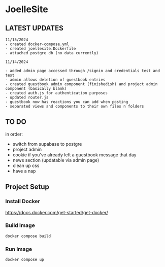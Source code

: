 # JoelleSite

## LATEST UPDATES

    11/15/2024
    - created docker-compose.yml
    - created joellesite.Dockerfile
    - attached postgre db (no data currently)

    11/14/2024

    - added admin page accessed through /signin and credentials test and test
    - admin allows deletion of guestbook entries
    - created guestbook admin component (finishedish) and project admin component (basically blank)
    - created auth.js for authentication purposes
    - updated router.js
    - guestbook now has reactions you can add when posting
    - separated views and components to their own files n folders

## TO DO

in order:


- switch from supabase to postgre
- project admin
- cookie if you've already left a guestbook message that day
- news section (updatable via admin page)
- clean up css
- have a nap

## Project Setup

### Install Docker

https://docs.docker.com/get-started/get-docker/

### Build Image

```sh
docker compose build
```

### Run Image

```sh
docker compose up
```
